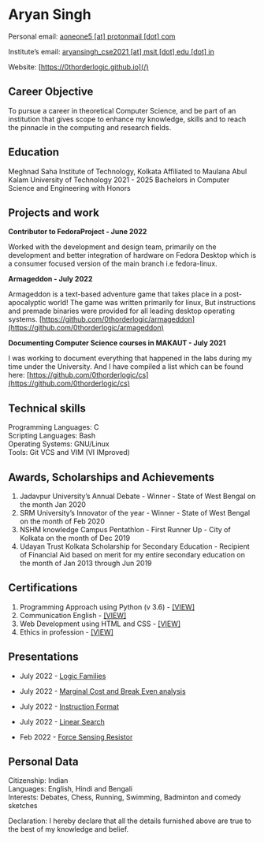 Aryan Singh
===========

Personal email: [aoneone5 \[at\] protonmail \[dot\] com](/cdn-cgi/l/email-protection#3e5f51505b51505b0b7e4e4c514a5150535f5752105d5153)

Institute’s email: [aryansingh\_cse2021 \[at\] msit \[dot\] edu \[dot\] in](/cdn-cgi/l/email-protection#59382b2038372a30373e31063a2a3c6b696b6819342a302d773c3d2c773037)

Website: [https://0thorderlogic.github.io](/)

Career Objective
----------------

To pursue a career in theoretical Computer Science, and be part of an institution that gives scope to enhance my knowledge, skills and to reach the pinnacle in the computing and research fields.

Education
---------

Meghnad Saha Institute of Technology, Kolkata Affiliated to Maulana Abul Kalam University of Technology 2021 - 2025 Bachelors in Computer Science and Engineering with Honors

Projects and work
-----------------

**Contributor to FedoraProject - June 2022**

Worked with the development and design team, primarily on the development and better integration of hardware on Fedora Desktop which is a consumer focused version of the main branch i.e fedora-linux.

**Armageddon - July 2022**

Armageddon is a text-based adventure game that takes place in a post-apocalyptic world! The game was written primarily for linux, But instructions and premade binaries were provided for all leading desktop operating systems. [https://github.com/0thorderlogic/armageddon](https://github.com/0thorderlogic/armageddon)

**Documenting Computer Science courses in MAKAUT - July 2021**

I was working to document everything that happened in the labs during my time under the University. And I have compiled a list which can be found here: [https://github.com/0thorderlogic/cs](https://github.com/0thorderlogic/cs)

Technical skills
----------------

Programming Languages: C  
Scripting Languages: Bash  
Operating Systems: GNU/Linux  
Tools: Git VCS and VIM (VI IMproved)  

Awards, Scholarships and Achievements
-------------------------------------

1.  Jadavpur University’s Annual Debate - Winner - State of West Bengal on the month Jan 2020
2.  SRM University’s Innovator of the year - Winner - State of West Bengal on the month of Feb 2020
3.  NSHM knowledge Campus Pentathlon - First Runner Up - City of Kolkata on the month of Dec 2019
4.  Udayan Trust Kolkata Scholarship for Secondary Education - Recipient of Financial Aid based on merit for my entire secondary education on the month of Jan 2013 through Jun 2019

Certifications
--------------

1.  Programming Approach using Python (v 3.6) - [\[VIEW\]](https://drive.google.com/file/d/1ny8DnFkOLGv9QmbAn0GIZxEXSvqtPg2I/view?usp=sharing)
2.  Communication English - [\[VIEW\]](https://drive.google.com/file/d/1nZDm4ZvpGrZpcIgsOFzTc7IdJokr53Ag/view?usp=sharing)
3.  Web Development using HTML and CSS - [\[VIEW\]](https://drive.google.com/file/d/1LD49G-M2f5uOrFrbSZrTIs0JQ5imy4C7/view?usp=sharing)
4.  Ethics in profession - [\[VIEW\]](https://drive.google.com/file/d/1L9NhMjGbw4MA7v96YToeq0Cn4TPqtjlM/view?usp=sharing)

Presentations
-------------

*   July 2022 - [Logic Families](https://academia.aryan.ink/static/pdfs/Presentations/2022/Logic%20Families.pdf)
    
*   July 2022 - [Marginal Cost and Break Even analysis](https://academia.aryan.ink/static/pdfs/Presentations/2022/Marginal%20Cost%20and%20Break%20Even%20analysis.pdf)
    
*   July 2022 - [Instruction Format](https://academia.aryan.ink/static/pdfs/Presentations/2022/Instruction%20Format.pdf)
    
*   July 2022 - [Linear Search](https://academia.aryan.ink/static/pdfs/Presentations/2022/Linear%20Search.pdf)
    
*   Feb 2022 - [Force Sensing Resistor](https://academia.aryan.ink/static/pdfs/Presentations/2022/FSR.pdf)
    

Personal Data
-------------

Citizenship: Indian  
Languages: English, Hindi and Bengali  
Interests: Debates, Chess, Running, Swimming, Badminton and comedy sketches  

Declaration: I hereby declare that all the details furnished above are true to the best of my knowledge and belief.
